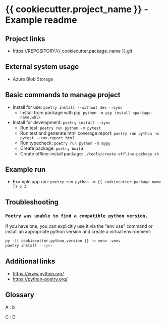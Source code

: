 # {{ cookiecutter.project_name }} - Example readme

## Project links

- https://REPOSITORY/{{ cookiecutter.package_name }}.git


## External system usage

- Azure Blob Storage


## Basic commands to manage project

- Install for use: `poetry install --without dev --sync`
    - Install from package with pip: `python -m pip install <package-name.whl>`
- Install for development: `poetry install --sync`
    - Run test: `poetry run python -m pytest`
    - Run test and generate html coverage report: `poetry run python -m pytest --cov-report html`
    - Run typecheck: `poetry run python -m mypy`
    - Create package: `poetry build`
    - Create offline-install package: `./tools/create-offline-package.sh`


## Example run

- Example app run: `poetry run python -m {{ cookiecutter.package_name }} 5 3`


## Troubleshooting

### `Poetry was unable to find a compatible python version.`

If you have one, you can explicitly use it via the "env use" command or install an appropriate python version and create a virtual environment:

```bash
py -{{ cookiecutter.python_version }} -m venv .venv
poetry install --sync
```

## Additional links

- https://www.python.org/
- https://python-poetry.org/

## Glossary

A
: b

C
: D

